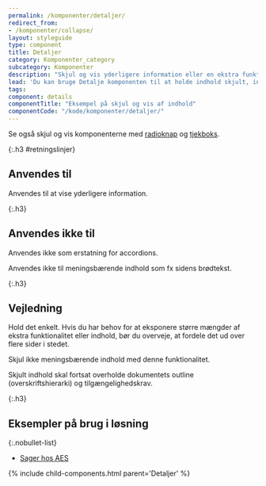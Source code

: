 ```yaml
---
permalink: /komponenter/detaljer/
redirect_from:
- /komponenter/collapse/
layout: styleguide
type: component
title: Detaljer
category: Komponenter_category
subcategory: Komponenter
description: "Skjul og vis yderligere information eller en ekstra funktion relevant for brugerens valg."
lead: 'Du kan bruge Detalje komponenten til at holde indhold skjult, indtil brugeren vælger at aktivere det. Når brugeren klikker på komponenten, folder indholdet sig ud, eller brugeren får fx mulighed for at læse teksten.'
tags:
component: details
componentTitle: "Eksempel på skjul og vis af indhold"
componentCode: "/kode/komponenter/detaljer/"
---
```


Se også skjul og vis komponenterne med <a href="/komponenter/radiobutton/#skjult-indhold-collapse">radioknap</a> og <a href="/komponenter/tjekboks/#skjult-indhold-collapse">tjekboks</a>.

{:.h3 #retningslinjer}
## Anvendes til

Anvendes til at vise yderligere information.

{:.h3}
## Anvendes ikke til

Anvendes ikke som erstatning for accordions.

Anvendes ikke til meningsbærende indhold som fx sidens brødtekst.

{:.h3}
## Vejledning

Hold det enkelt. Hvis du har behov for at eksponere større mængder af ekstra funktionalitet eller indhold, bør du overveje, at fordele det ud over flere sider i stedet.

Skjul ikke meningsbærende indhold med denne funktionalitet.

Skjult indhold skal fortsat overholde dokumentets outline (overskriftshierarki) og tilgængelighedskrav.

{:.h3}
## Eksempler på brug i løsning

{:.nobullet-list}
- <a href="/pages/eksempler/aes/oversigt/" target="_blank" title="Eksempelløsning Sager os AES åbnes i nyt vindue">Sager hos AES</a>

{% include child-components.html parent='Detaljer' %}